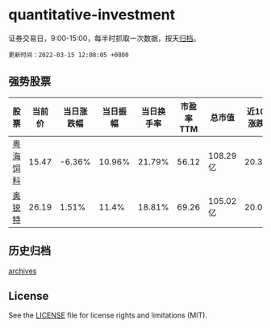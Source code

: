 # quantitative-investment

证券交易日，9:00-15:00，每半时抓取一次数据，按天[归档](archives)。

`更新时间：2022-03-15 12:08:05 +0800`

## 强势股票

|股票|当前价|当日涨跌幅|当日振幅|当日换手率|市盈率TTM|总市值|近10日涨跌幅|
|----|----|----|----|----|----|----|----|
|[粤海饲料](https://xueqiu.com/S/SZ001313)|15.47|-6.36%|10.96%|21.79%|56.12|108.29亿|20.39%|
|[奥锐特](https://xueqiu.com/S/SH605116)|26.19|1.51%|11.4%|18.81%|69.26|105.02亿|20.08%|

## 历史归档

[archives](archives)

## License

See the [LICENSE](LICENSE) file for license rights and limitations (MIT).